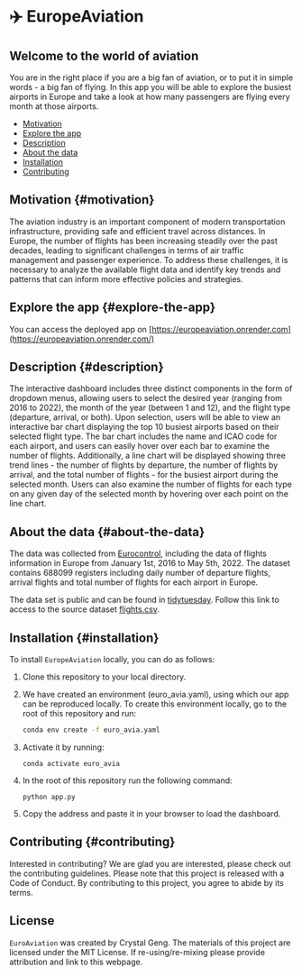 # ✈️ EuropeAviation

## Welcome to the world of aviation

You are in the right place if you are a big fan of aviation, or to put it in simple words - a big fan of flying. In this app you will be able to explore the busiest airports in Europe and take a look at how many passengers are flying every month at those airports.

-   [Motivation](#motivation)
-   [Explore the app](#explore-the-app)
-   [Description](#description)
-   [About the data](#about-the-data)
-   [Installation](#installation)
-   [Contributing](#contributing)

## Motivation {#motivation}

The aviation industry is an important component of modern transportation infrastructure, providing safe and efficient travel across distances. In Europe, the number of flights has been increasing steadily over the past decades, leading to significant challenges in terms of air traffic management and passenger experience. To address these challenges, it is necessary to analyze the available flight data and identify key trends and patterns that can inform more effective policies and strategies.

## Explore the app {#explore-the-app}

You can access the deployed app on [https://europeaviation.onrender.com](https://europeaviation.onrender.com/)

## Description {#description}

The interactive dashboard includes three distinct components in the form of dropdown menus, allowing users to select the desired year (ranging from 2016 to 2022), the month of the year (between 1 and 12), and the flight type (departure, arrival, or both). Upon selection, users will be able to view an interactive bar chart displaying the top 10 busiest airports based on their selected flight type. The bar chart includes the name and ICAO code for each airport, and users can easily hover over each bar to examine the number of flights. Additionally, a line chart will be displayed showing three trend lines - the number of flights by departure, the number of flights by arrival, and the total number of flights - for the busiest airport during the selected month. Users can also examine the number of flights for each type on any given day of the selected month by hovering over each point on the line chart.

## About the data {#about-the-data}

The data was collected from [Eurocontrol](https://ansperformance.eu/data/), including the data of flights information in Europe from January 1st, 2016 to May 5th, 2022. The dataset contains 688099 registers including daily number of departure flights, arrival flights and total number of flights for each airport in Europe.

The data set is public and can be found in [tidytuesday](https://github.com/rfordatascience/tidytuesday/tree/master/data/2022/2022-07-12). Follow this link to access to the source dataset [flights.csv](https://github.com/rfordatascience/tidytuesday/blob/master/data/2022/2022-07-12/flights.csv).

## Installation {#installation}

To install `EuropeAviation` locally, you can do as follows:

1.  Clone this repository to your local directory.

2.  We have created an environment (euro_avia.yaml), using which our app can be reproduced locally. To create this environment locally, go to the root of this repository and run:

    ``` bash
    conda env create -f euro_avia.yaml
    ```

3.  Activate it by running:

        conda activate euro_avia

4.  In the root of this repository run the following command:

        python app.py

5.  Copy the address and paste it in your browser to load the dashboard.

## Contributing {#contributing}

Interested in contributing? We are glad you are interested, please check out the contributing guidelines. Please note that this project is released with a Code of Conduct. By contributing to this project, you agree to abide by its terms.

## License

`EuroAviation` was created by Crystal Geng. The materials of this project are licensed under the MIT License. If re-using/re-mixing please provide attribution and link to this webpage.
